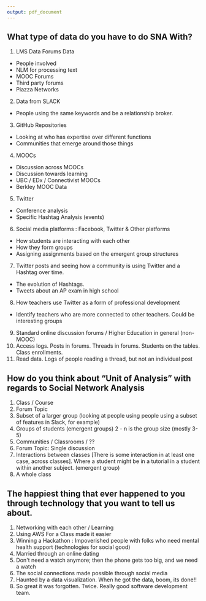 ```yaml
---
output: pdf_document
---
```

## What type of data do you have to do SNA With?
1. LMS Data Forums Data
  - People involved
  - NLM for processing text
  - MOOC Forums
  - Third party forums
  - Piazza Networks
2. Data from SLACK
  - People using the same keywords and be a relationship broker.
3. GitHub Repositories
  - Looking at who has expertise over different functions
  - Communities that emerge around those things
4. MOOCs
  - Discussion across MOOCs
  - Discussion towards learning
  - UBC / EDx / Connectivist MOOCs
  - Berkley MOOC Data
5. Twitter
  - Conference analysis
  - Specific Hashtag Analysis (events)
6. Social media platforms : Facebook, Twitter & Other platforms
  - How students are interacting with each other
  - How they form groups
  - Assigning assignments based on the emergent group structures
7. Twitter posts and seeing how a community is using Twitter and a Hashtag over time.
  - The evolution of Hashtags.
  - Tweets about an AP exam in high school
8. How teachers use Twitter as a form of professional development
  - Identify teachers who are more connected to other teachers. Could be interesting groups
9. Standard online discussion forums / Higher Education in general (non-MOOC)
10. Access logs. Posts in forums. Threads in forums. Students on the tables. Class enrollments.
11. Read data. Logs of people reading a thread, but not an individual post

## How do you think about “Unit of Analysis” with regards to Social Network Analysis
1. Class / Course
2. Forum Topic
3. Subset of a larger group (looking at people using people using a subset of features in Slack, for example)
4. Groups of students (emergent groups) 2 - n is the group size (mostly 3-5)
5. Communities / Classrooms / ??
6. Forum Topic: Single discussion
7. Interactions between classes [There is some interaction in at least one case, across classes]. Where a student might be in a tutorial in a student within another subject. (emergent group)
8. A whole class




## The happiest thing that ever happened to you through technology that you want to tell us about.
1. Networking with each other / Learning
2. Using AWS For a Class made it easier
3. Winning a Hackathon : Impoverished people with folks who need mental health support (technologies for social good)
4. Married through an online dating
5. Don't need a watch anymore; then the phone gets too big, and we need a watch
6. The social connections made possible through social media
7. Haunted by a data visualization. When he got the data, boom, its done!!
8. So great it was forgotten. Twice. Really good software development team.
